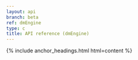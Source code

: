 ```yaml
---
layout: api
branch: beta
ref: dmEngine
type: c
title: API reference (dmEngine)
---
```

{% include anchor_headings.html html=content %}